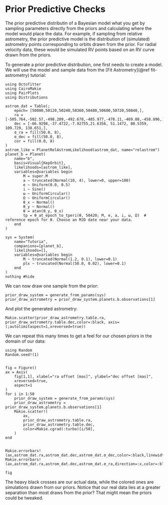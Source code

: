 # Prior Predictive Checks

The prior predictive distributin of a Bayesian model what you get by sampling parameters directly from the priors and calculating where the model would place the data.
For example, if sampling from relative astrometry, the prior predictive model is the distribution of (simulated) astrometry points corresponding to orbits drawn from the prior. For radial velocity data, these would be simulated RV points based on an RV curve drawn from the priors.

To generate a prior predictive distribution, one first needs to create a model. We will use the model and sample data from the [Fit Astrometry](@ref fit-astrometry) tutorial:


```@example 1
using Octofitter
using CairoMakie
using PairPlots
using Distributions

astrom_dat = Table(;
    epoch= [50000,50120,50240,50360,50480,50600,50720,50840,],
    ra = [-505.764,-502.57,-498.209,-492.678,-485.977,-478.11,-469.08,-458.896,],
    dec = [-66.9298,-37.4722,-7.92755,21.6356, 51.1472, 80.5359, 109.729, 138.651,],
    σ_ra = fill(50.0, 8),
    σ_dec = fill(50.0, 8),
    cor = fill(0.0, 8)
)
astrom_like = PlanetRelAstromLikelihood(astrom_dat, name="relastrom")
planet_b = Planet(
    name="b",
    basis=Visual{KepOrbit},
    likelihoods=[astrom_like],
    variables=@variables begin
        M = super.M
        a ~ truncated(Normal(10, 4), lower=0, upper=100)
        e ~ Uniform(0.0, 0.5)
        i ~ Sine()
        ω ~ UniformCircular()
        Ω ~ UniformCircular()
        θ_x ~ Normal()
        θ_y ~ Normal()
        θ = atan(θ_y, θ_x)
        tp = θ_at_epoch_to_tperi(θ, 50420; M, e, a, i, ω, Ω)  # reference epoch for θ. Choose an MJD date near your data.
    end
)

sys = System(
    name="Tutoria",
    companions=[planet_b],
    likelihoods=[],
    variables=@variables begin
        M ~ truncated(Normal(1.2, 0.1), lower=0.1)
        plx ~ truncated(Normal(50.0, 0.02), lower=0.1)
    end
)
nothing #hide
```

We can now draw one sample from the prior:
```@example 1
prior_draw_system = generate_from_params(sys)
prior_draw_astrometry = prior_draw_system.planets.b.observations[1]
```

And plot the generated astrometry:
```@example 1
Makie.scatter(prior_draw_astrometry.table.ra, prior_draw_astrometry.table.dec,color=:black, axis=(;autolimitaspect=1,xreversed=true))
```

We can repeat this many times to get a feel for our chosen priors in the domain of our data:
```@example 1
using Random
Random.seed!(1)


fig = Figure()
ax = Axis(
    fig[1,1], xlabel="ra offset [mas]", ylabel="dec offset [mas]",
    xreversed=true,
    aspect=1
)
for i in 1:50
    prior_draw_system = generate_from_params(sys)
    prior_draw_astrometry = prior_draw_system.planets.b.observations[1]
    Makie.scatter!(
        ax,
        prior_draw_astrometry.table.ra,
        prior_draw_astrometry.table.dec,
        color=Makie.cgrad(:turbo)[i/50],
    )
end


Makie.errorbars!(ax,astrom_dat.ra,astrom_dat.dec,astrom_dat.σ_dec,color=:black,linewidth=3)
Makie.errorbars!(ax,astrom_dat.ra,astrom_dat.dec,astrom_dat.σ_ra,direction=:x,color=:black,linewidth=3)

fig
```

The heavy black crosses are our actual data, while the colored ones are simulations drawn from our priors. Notice that our real data lies at a greater separation than most draws from the prior? That might mean the priors could be tweaked.

